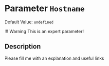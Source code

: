 # Parameter `Hostname`
Default Value: `undefined`

!!! Warning
    This is an expert parameter!



## Description
Please fill me with an explanation and useful links

